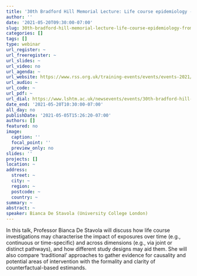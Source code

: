 ```yaml
---
title: '30th Bradford Hill Memorial Lecture: Life course epidemiology - from the Bradford Hill viewpoints to counterfactual comparisons'
author: ''
date: '2021-05-20T09:30:00-07:00'
slug: 30th-bradford-hill-memorial-lecture-life-course-epidemiology-from-the-bradford-hill-viewpoints-to-counterfactual-comparisons
categories: []
tags: []
type: webinar
url_register: ~
url_freeregister: ~
url_slides: ~
url_video: no
url_agenda: ~
url_website: https://www.rss.org.uk/training-events/events/events-2021/rss-events/30th-bradford-hill-memorial-lecture/
url_audio: ~
url_code: ~
url_pdf: ~
url_dial: https://www.lshtm.ac.uk/newsevents/events/30th-bradford-hill-memorial-lecture
date_end: '2021-05-20T10:30:00-07:00'
all_day: no
publishDate: '2021-05-05T15:26:20-07:00'
authors: []
featured: no
image:
  caption: ''
  focal_point: ''
  preview_only: no
slides: ''
projects: []
location: ~
address:
  street: ~
  city: ~
  region: ~
  postcode: ~
  country: ~
summary: ~
abstract: ~
speaker: Bianca De Stavola (University College London)
---
```

<!--more-->
In this talk, Professor Bianca De Stavola will discuss how life course investigations may characterise the impact of exposures over time (e.g., continuous or time-specific) and across dimensions (e.g., via joint or distinct pathways), and how different study designs may aid them. She will also compare ‘traditional’ approaches to gather evidence for causality and potential areas of intervention with the formality and clarity of counterfactual-based estimands. 